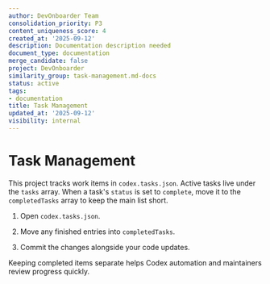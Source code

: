 ```yaml
---
author: DevOnboarder Team
consolidation_priority: P3
content_uniqueness_score: 4
created_at: '2025-09-12'
description: Documentation description needed
document_type: documentation
merge_candidate: false
project: DevOnboarder
similarity_group: task-management.md-docs
status: active
tags:
- documentation
title: Task Management
updated_at: '2025-09-12'
visibility: internal
---
```


# Task Management

This project tracks work items in `codex.tasks.json`. Active tasks live under the `tasks` array.
When a task's `status` is set to `complete`, move it to the `completedTasks` array to keep the main list short.

1. Open `codex.tasks.json`.

2. Move any finished entries into `completedTasks`.

3. Commit the changes alongside your code updates.

Keeping completed items separate helps Codex automation and maintainers review progress quickly.
